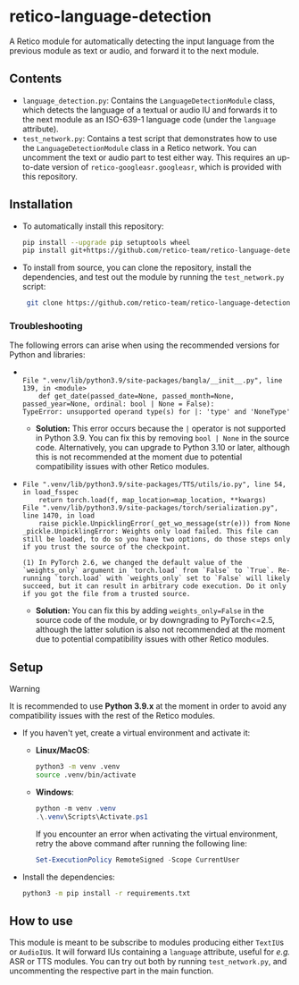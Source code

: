 # retico-language-detection

A Retico module for automatically detecting the input language from the previous module as text or audio, and forward it to the next module.

## Contents

- `language_detection.py`: Contains the `LanguageDetectionModule` class, which detects the language of a textual or audio IU and forwards it to the next module as an ISO-639-1 language code (under the `language` attribute).
- `test_network.py`: Contains a test script that demonstrates how to use the `LanguageDetectionModule` class in a Retico network. You can uncomment the text or audio part to test either way. This requires an up-to-date version of `retico-googleasr.googleasr`, which is provided with this repository.

## Installation

- To automatically install this repository:

  ```bash
  pip install --upgrade pip setuptools wheel
  pip install git+https://github.com/retico-team/retico-language-detection.git
  ```

- To install from source, you can clone the repository, install the dependencies, and test out the module by running the `test_network.py` script:

  ```bash
   git clone https://github.com/retico-team/retico-language-detection
  ```

### Troubleshooting

The following errors can arise when using the recommended versions for Python and libraries:

- ```plain

  File ".venv/lib/python3.9/site-packages/bangla/__init__.py", line 139, in <module>
      def get_date(passed_date=None, passed_month=None, passed_year=None, ordinal: bool | None = False):
  TypeError: unsupported operand type(s) for |: 'type' and 'NoneType'
  ```

  - **Solution:** This error occurs because the `|` operator is not supported in Python 3.9. You can fix this by removing `bool | None` in the source code. Alternatively, you can upgrade to Python 3.10 or later, although this is not recommended at the moment due to potential compatibility issues with other Retico modules.

- ```plain
  File ".venv/lib/python3.9/site-packages/TTS/utils/io.py", line 54, in load_fsspec
      return torch.load(f, map_location=map_location, **kwargs)
  File ".venv/lib/python3.9/site-packages/torch/serialization.py", line 1470, in load
      raise pickle.UnpicklingError(_get_wo_message(str(e))) from None
  _pickle.UnpicklingError: Weights only load failed. This file can still be loaded, to do so you have two options, do those steps only if you trust the source of the checkpoint.

  (1) In PyTorch 2.6, we changed the default value of the `weights_only` argument in `torch.load` from `False` to `True`. Re-running `torch.load` with `weights_only` set to `False` will likely succeed, but it can result in arbitrary code execution. Do it only if you got the file from a trusted source.
  ```

  - **Solution:** You can fix this by adding `weights_only=False` in the source code of the module, or by downgrading to PyTorch<=2.5, although the latter solution is also not recommended at the moment due to potential compatibility issues with other Retico modules.

## Setup

> [!WARNING]
> It is recommended to use **Python 3.9.x** at the moment in order to avoid any compatibility issues with the rest of the Retico modules.

- If you haven't yet, create a virtual environment and activate it:

  - **Linux/MacOS**:

    ```bash
    python3 -m venv .venv
    source .venv/bin/activate
    ```

  - **Windows**:

    ```powershell
    python -m venv .venv
    .\.venv\Scripts\Activate.ps1
    ```

    If you encounter an error when activating the virtual environment, retry the above command after running the following line:

    ```powershell
    Set-ExecutionPolicy RemoteSigned -Scope CurrentUser
    ```

- Install the dependencies:

  ```bash
  python3 -m pip install -r requirements.txt
  ```

## How to use

This module is meant to be subscribe to modules producing either `TextIU`s or `AudioIU`s. It will forward IUs containing a `language` attribute, useful for _e.g._ ASR or TTS modules. You can try out both by running `test_network.py`, and uncommenting the respective part in the main function.
